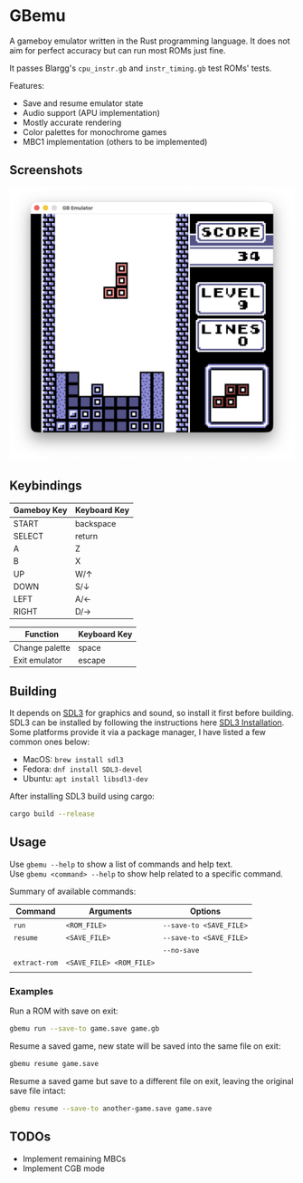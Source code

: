 # GBemu

A gameboy emulator written in the Rust programming language.
It does not aim for perfect accuracy but can run most ROMs just fine.

It passes Blargg's `cpu_instr.gb` and `instr_timing.gb` test ROMs' tests.

Features:

- Save and resume emulator state
- Audio support (APU implementation)
- Mostly accurate rendering
- Color palettes for monochrome games
- MBC1 implementation (others to be implemented)

## Screenshots

![gbemu running the Tetris ROM using a color palette](tetris_gbrom.png)

## Keybindings

| Gameboy Key | Keyboard Key |
| ----------- | ------------ |
| START       | backspace    |
| SELECT      | return       |
| A           | Z            |
| B           | X            |
| UP          | W/↑          |
| DOWN        | S/↓          |
| LEFT        | A/←          |
| RIGHT       | D/→          |

| Function       | Keyboard Key |
| -------------- | ------------ |
| Change palette | space        |
| Exit emulator  | escape       |

## Building

It depends on [SDL3](https://wiki.libsdl.org/SDL3/FrontPage) for graphics and
sound, so install it first before building.  
SDL3 can be installed by following the instructions here
[SDL3 Installation](https://github.com/libsdl-org/SDL/blob/main/INSTALL.md).
Some platforms provide it via a package manager, I have listed a few common ones below:

- MacOS: `brew install sdl3`
- Fedora: `dnf install SDL3-devel`
- Ubuntu: `apt install libsdl3-dev`

After installing SDL3 build using cargo:

```bash
cargo build --release
```

## Usage

Use `gbemu --help` to show a list of commands and help text.  
Use `gbemu <command> --help` to show help related to a specific command.

Summary of available commands:

| Command       | Arguments                | Options                 |
| ------------- | ------------------------ | ----------------------- |
| `run`         | `<ROM_FILE>`             | `--save-to <SAVE_FILE>` |
| `resume`      | `<SAVE_FILE>`            | `--save-to <SAVE_FILE>` |
|               |                          | `--no-save`             |
| `extract-rom` | `<SAVE_FILE> <ROM_FILE>` |                         |
|               |                          |                         |

### Examples

Run a ROM with save on exit:

```bash
gbemu run --save-to game.save game.gb
```

Resume a saved game, new state will be saved into the same file on exit:

```bash
gbemu resume game.save
```

Resume a saved game but save to a different file on exit, leaving the original save file intact:

```bash
gbemu resume --save-to another-game.save game.save
```

## TODOs

- Implement remaining MBCs
- Implement CGB mode

